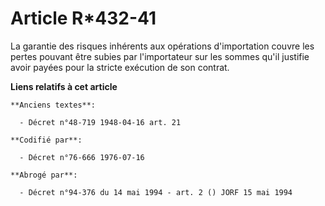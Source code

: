 # Article R*432-41

La garantie des risques inhérents aux opérations d'importation couvre les pertes pouvant être subies par l'importateur sur
les sommes qu'il justifie avoir payées pour la stricte exécution de son contrat.

**Liens relatifs à cet article**

	**Anciens textes**:

	  - Décret n°48-719 1948-04-16 art. 21

	**Codifié par**:

	  - Décret n°76-666 1976-07-16

	**Abrogé par**:

	  - Décret n°94-376 du 14 mai 1994 - art. 2 () JORF 15 mai 1994
